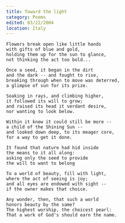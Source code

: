 ```yaml
---
title: Toward the light
category: Poems
edited: 03/22/2004
location: Italy
---
```


    Flowers break open like little hands
    with gifts of blue and gold,
    holding them up for the sun to glance,
    not thinking the act too bold...

    Once a seed, it began in the dirt
    and the dark -- and fought to rise,
    breaking through when to move was deterred,
    a glimpse of sun for its prize.

    Soaking in rays, and climbing higher,
    it followed its will to grow;
    and raised its head it verdant desire,
    nor wanting to look below.

    Within it knew it could still be more --
    a child of the Shining Sun --
    and looked down deep, to its meager core,
    for a way to get it done.

    It found that nature had hid inside
    the means to it all along:
    asking only the seed to provide
    the will to want to belong

    To a world of beauty, fill with light,
    where the act of seeing is joy;
    and all eyes are endowed with sight --
    if the owner makes that choice.

    Any wonder, then, that such a world
    honors beauty by the same?
    The highest worship, the choicest pearl:
    That a work of God's should earn the name.


